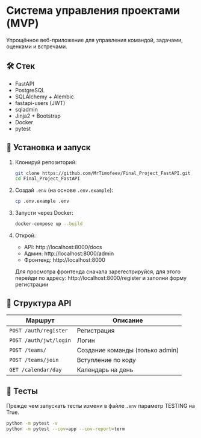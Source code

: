 # Система управления проектами (MVP)

Упрощённое веб-приложение для управления командой, задачами, оценками и встречами.

## 🛠️ Стек
- FastAPI
- PostgreSQL
- SQLAlchemy + Alembic
- fastapi-users (JWT)
- sqladmin
- Jinja2 + Bootstrap
- Docker
- pytest

## 🚀 Установка и запуск

1. Клонируй репозиторий:
   ```bash
   git clone https://github.com/MrTimofeev/Final_Project_FastAPI.git
   cd Final_Project_FastAPI
   ```

2. Создай `.env` (на основе `.env.example`):
   ```bash
   cp .env.example .env
   ```

3. Запусти через Docker:
   ```bash
   docker-compose up --build
   ```

4. Открой:
   - API: http://localhost:8000/docs
   - Админ: http://localhost:8000/admin
   - Фронтенд: http://localhost:8000

   Для просмотра фронтенда сначала зарегестрируйся, для этого перейди по адресу: http://localhost:8000/register и заполни форму регистрации
## 📂 Структура API

| Маршрут | Описание |
|--------|--------|
| `POST /auth/register` | Регистрация |
| `POST /auth/jwt/login` | Логин |
| `POST /teams/` | Создание команды (только admin) |
| `POST /teams/join` | Вступление по коду |
| `GET /calendar/day` | Календарь на день |

## 🧪 Тесты
Прежде чем запускать тесты измени в файле `.env` параметр TESTING на True.

```bash
python -m pytest -v
python -m pytest --cov=app --cov-report=term
```
